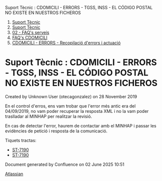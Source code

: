 Suport Tècnic : CDOMICILI - ERRORS - TGSS, INSS - EL CÓDIGO POSTAL NO EXISTE EN NUESTROS FICHEROS  

1.  [Suport Tècnic](index.html)
2.  [Suport Tècnic](13893782.html)
3.  [02 - FAQ's serveis](26313393.html)
4.  [FAQ's CDOMICILI](28705548.html)
5.  [CDOMICILI - ERRORS - Recopilació d'errors i actuació](36340023.html)

Suport Tècnic : CDOMICILI - ERRORS - TGSS, INSS - EL CÓDIGO POSTAL NO EXISTE EN NUESTROS FICHEROS
=================================================================================================

Created by Unknown User (otecagonzalez) on 28 November 2019

En el control d'erros, ens vam trobar que l'error més antic era del 04/09/2019, no vam poder recuperar la resposta XML i no la vam poder traslladar al MINHAP per realitzar la revisió. 

En cas de detectar l'error, haurem de contactar amb el MINHAP i passar les evidències de petició i resposta de la comunicació. 

  

Tiquets tractas: 

*   [ST-7190](https://contacte.aoc.cat/browse/ST-7190)
*   [ST-7190](https://contacte.aoc.cat/browse/ST-7190)

Document generated by Confluence on 02 June 2025 10:51

[Atlassian](http://www.atlassian.com/)
